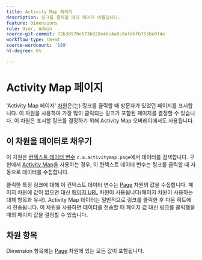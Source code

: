 ```yaml
---
title: Activity Map 페이지
description: 링크를 클릭할 때의 페이지 이름입니다.
feature: Dimensions
role: User, Admin
source-git-commit: 72b38970e573b928e4dc4a8c8efdbfb753be0f4e
workflow-type: tm+mt
source-wordcount: '189'
ht-degree: 6%

---
```


# Activity Map 페이지

&#39;Activity Map 페이지&#39; [차원](overview.md)은(는) 링크를 클릭할 때 방문자가 있었던 페이지를 표시합니다. 이 차원을 사용하여 가장 많이 클릭되는 링크가 포함된 페이지를 결정할 수 있습니다. 이 차원은 표시할 링크를 결정하기 위해 Activity Map 오버레이에서도 사용됩니다.

## 이 차원을 데이터로 채우기

이 차원은 [컨텍스트 데이터 변수](/help/implement/vars/page-vars/contextdata.md) `c.a.activitymap.page`에서 데이터를 검색합니다. 구현에서 [Activity Map](/help/analyze/activity-map/overview.md)을 사용하는 경우, 이 컨텍스트 데이터 변수는 링크를 클릭할 때 자동으로 데이터를 수집합니다.

클릭한 특정 링크에 대해 이 컨텍스트 데이터 변수는 [Page](page.md) 차원의 값을 수집합니다. 페이지 차원에 값이 없으면 대신 [페이지 URL](page-url.md) 차원이 사용됩니다(페이지 차원이 사용하는 대체 항목과 유사). Activity Map 데이터는 일반적으로 링크를 클릭한 후 다음 히트에서 전송됩니다. 이 차원을 사용하면 데이터를 전송할 때 페이지 값 대신 링크를 클릭했을 때의 페이지 값을 결정할 수 있습니다.

## 차원 항목

Dimension 항목에는 [Page](page.md) 차원에 있는 모든 값이 포함됩니다.
